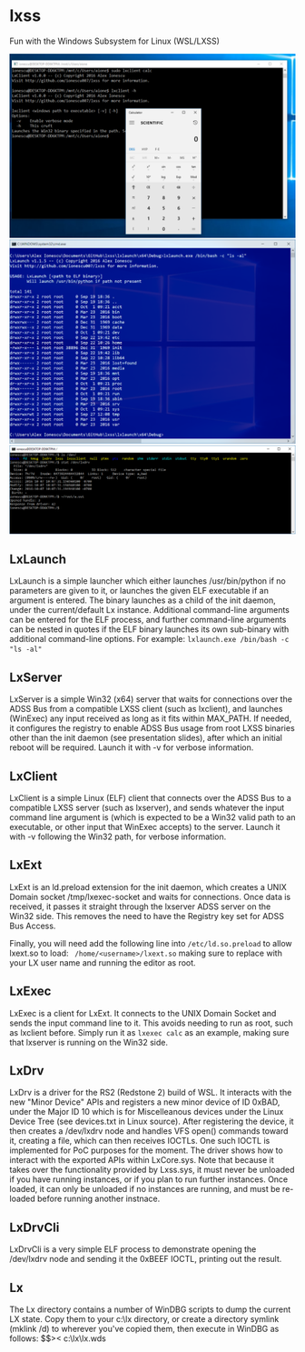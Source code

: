 # lxss
Fun with the Windows Subsystem for Linux (WSL/LXSS)

![Screenshot](lxclient.PNG)
![Screenshot](lxlaunch.PNG)
![Screenshot](lxdrv.PNG)

## LxLaunch
LxLaunch is a simple launcher which either launches /usr/bin/python if no parameters are given to it, or launches the given ELF executable if an argument is entered. The binary launches as a child of the init daemon, under the current/default Lx instance. Additional command-line arguments can be entered for the ELF process, and further command-line arguments can be nested in quotes if the ELF binary launches its own sub-binary with additional command-line options. For example:
```lxlaunch.exe /bin/bash -c "ls -al"```

## LxServer
LxServer is a simple Win32 (x64) server that waits for connections over the ADSS Bus from a compatible LXSS client (such as lxclient), and launches (WinExec) any input received as long as it fits within MAX_PATH. If needed, it configures the registry to enable ADSS Bus usage from root LXSS binaries other than the init daemon (see presentation slides), after which an initial reboot will be required. Launch it with -v for verbose information.

## LxClient
LxClient is a simple Linux (ELF) client that connects over the ADSS Bus to a compatible LXSS server (such as lxserver), and sends whatever the input command line argument is (which is expected to be a Win32 valid path to an executable, or other input that WinExec accepts) to the server. Launch it with -v following the Win32 path, for verbose information.

## LxExt
LxExt is an ld.preload extension for the init daemon, which creates a UNIX Domain socket /tmp/lxexec-socket and waits for connections. Once data is received, it passes it straight through the lxserver ADSS server on the Win32 side. This removes the need to have the Registry key set for ADSS Bus Access.

Finally, you will need add the following line into ```/etc/ld.so.preload``` to allow lxext.so to load:
``` /home/<username>/lxext.so``` making sure to replace <username> with your LX user name and running the editor as root.

## LxExec
LxExec is a client for LxExt. It connects to the UNIX Domain Socket and sends the input command line to it. This avoids needing to run as root, such as lxclient before. Simply run it as ```lxexec calc``` as an example, making sure that lxserver is running on the Win32 side.

## LxDrv
LxDrv is a driver for the RS2 (Redstone 2) build of WSL. It interacts with the new "Minor Device" APIs and registers a new minor device of ID 0xBAD, under the Major ID 10 which is for Miscelleanous devices under the Linux Device Tree (see devices.txt in Linux source). After registering the device, it then creates a /dev/lxdrv node and handles VFS open() commands toward it, creating a file, which can then receives IOCTLs. One such IOCTL is implemented for PoC purposes for the moment. The driver shows how to interact with the exported APIs within LxCore.sys. Note that because it takes over the functionality provided by Lxss.sys, it must never be unloaded if you have running instances, or if you plan to run further instances. Once loaded, it can only be unloaded if no instances are running, and must be re-loaded before running another instnace.

## LxDrvCli
LxDrvCli is a very simple ELF process to demonstrate opening the /dev/lxdrv node and sending it the 0xBEEF IOCTL, printing out the result.

## Lx
The Lx directory contains a number of WinDBG scripts to dump the current LX state. Copy them to your c:\lx directory, or create a directory symlink (mklink /d) to wherever you've copied them, then execute in WinDBG as follows: $$>< c:\lx\lx.wds
